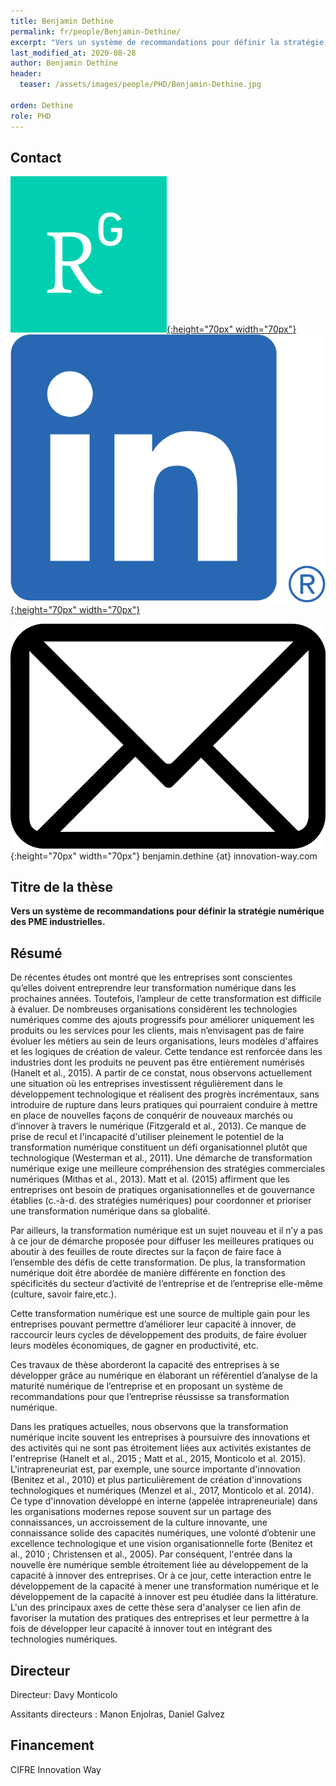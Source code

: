```yaml
---
title: Benjamin Dethine
permalink: fr/people/Benjamin-Dethine/
excerpt: "Vers un système de recommandations pour définir la stratégie numérique des PME industrielles"
last_modified_at: 2020-08-28
author: Benjamin Dethine
header:
  teaser: /assets/images/people/PHD/Benjamin-Dethine.jpg

orden: Dethine
role: PHD
---
```



## Contact 

[![ResearchGate](/assets/images/people/PHD/researchgate.png){:height="70px" width="70px"}](https://www.researchgate.net/profile/Benjamin_Dethine2)
[![LinkedIn](/assets/images/people/PHD/linkedin.png){:height="70px" width="70px"}](www.linkedin.com/in/benjamin-dethine) 

![Email](/assets/images/people/PHD/mail.png){:height="70px" width="70px"} benjamin.dethine {at} innovation-way.com



## Titre de la thèse

**Vers un système de recommandations pour définir la stratégie numérique des PME industrielles.**

## Résumé

De récentes études ont montré que les entreprises sont conscientes qu’elles doivent entreprendre leur transformation numérique dans les prochaines années. Toutefois, l’ampleur de cette transformation est difficile à évaluer. De nombreuses organisations considèrent les technologies numériques comme des ajouts progressifs pour améliorer uniquement les produits ou les services pour les clients, mais n’envisagent pas de faire évoluer les métiers au sein de leurs organisations, leurs modèles d'affaires et les logiques de création de valeur. Cette tendance est renforcée dans les industries dont les produits ne peuvent pas être entièrement numérisés (Hanelt et al., 2015). A partir de ce constat, nous observons actuellement une situation où les entreprises investissent régulièrement dans le développement technologique et réalisent des progrès incrémentaux, sans introduire de rupture dans leurs pratiques qui pourraient conduire à mettre en place de nouvelles façons de conquérir de nouveaux marchés ou d’innover à travers le numérique (Fitzgerald et al., 2013). Ce manque de prise de recul et l'incapacité d'utiliser pleinement le potentiel de la transformation numérique constituent un défi organisationnel plutôt que technologique (Westerman et al., 2011). Une démarche de transformation numérique exige une meilleure compréhension des stratégies commerciales numériques (Mithas et al., 2013). Matt et al. (2015) affirment que les entreprises ont besoin de pratiques organisationnelles et de gouvernance établies (c.-à-d. des stratégies numériques) pour coordonner et prioriser une transformation numérique dans sa globalité.
 
Par ailleurs, la transformation numérique est un sujet nouveau et il n’y a pas à ce jour de démarche proposée pour diffuser les meilleures pratiques ou aboutir à des feuilles de route directes sur la façon de faire face à l’ensemble des défis de cette transformation. De plus, la transformation numérique doit être abordée de manière différente en fonction des spécificités du secteur d’activité de l’entreprise et de l’entreprise elle-même (culture, savoir faire,etc.).
 
Cette transformation numérique est une source de multiple gain pour les entreprises pouvant permettre d’améliorer leur capacité à innover, de raccourcir leurs cycles de développement des produits, de faire évoluer leurs modèles économiques, de gagner en productivité, etc.
 
Ces travaux de thèse aborderont la capacité des entreprises à se développer grâce au numérique  en élaborant un référentiel d’analyse de la maturité numérique de l’entreprise et en proposant un système de recommandations pour que l’entreprise réussisse sa transformation numérique.
 
Dans les pratiques actuelles, nous observons que la transformation numérique incite souvent les entreprises à poursuivre des innovations et des activités qui ne sont pas étroitement liées aux activités existantes de l'entreprise (Hanelt et al., 2015 ; Matt et al., 2015, Monticolo et al. 2015). L'intrapreneuriat est, par exemple, une source importante d'innovation (Benitez et al., 2010) et plus particulièrement de création d'innovations technologiques et numériques (Menzel et al., 2017, Monticolo et al. 2014). Ce type d'innovation développé en interne (appelée intrapreneuriale) dans les organisations modernes repose souvent sur un partage des connaissances, un accroissement de la culture innovante, une connaissance solide des capacités numériques, une volonté d’obtenir une excellence technologique et une vision organisationnelle forte (Benitez et al., 2010 ; Christensen et al., 2005). Par conséquent, l'entrée dans la nouvelle ère numérique semble étroitement liée au développement de la capacité à innover des entreprises. Or à ce jour, cette interaction entre le développement de la capacité à mener une transformation numérique et le développement de la capacité à innover est peu étudiée dans la littérature. L'un des principaux axes de cette thèse sera d'analyser ce lien afin de favoriser la mutation des pratiques des entreprises et leur permettre à la fois de développer leur capacité à innover tout en intégrant des technologies numériques.
  

## Directeur 

Directeur: Davy Monticolo  

Assitants directeurs : Manon Enjolras, Daniel Galvez

## Financement

CIFRE Innovation Way

